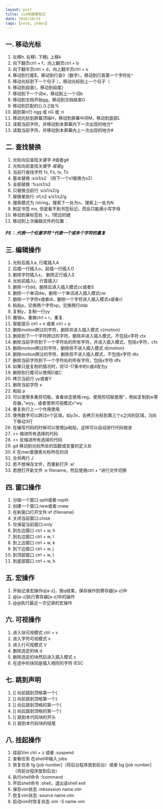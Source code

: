 ```yaml
---
layout: post
title: vim快捷键笔记
date: 2016/10/14
tags: [note, index]
---
```


## 一. 移动光标
1. 左移h. 右移l. 下移j. 上移k
2. 向下翻页ctrl + f，向上翻页ctrl + b    
3. 向下翻半页ctrl + d，向上翻半页ctrl + u
4. 移动到行尾$，移动到行首0（数字），移动到行首第一个字符处^
5. 移动光标到下一个句子 ），移动光标到上一个句子（
6. 移动到段首{，移动到段尾}
7. 移动到下一个词w，移动到上一个词b
8. 移动到文档开始gg，移动到文档结束G
9. 移动到匹配的{}.().[]处%
10. 跳到第n行 ngg 或 nG 或 :n
11. 移动光标到屏幕顶端H，移动到屏幕中间M，移动到底部L
12. 读取当前字符，并移动到本屏幕内下一次出现的地方*
13. 读取当前字符，并移动到本屏幕内上一次出现的地方#

<!--more-->

## 二. 查找替换
1. 光标向后查找关键字 #或者g#
2. 光标向前查找关键字 *或者g*
3. 当前行查找字符 fx, Fx, tx, Tx
4. 基本替换 :s/s1/s2 （将下一个s1替换为s2）
5. 全部替换 :%s/s1/s2
6. 只替换当前行 :s/s1/s2/g
7. 替换某些行 :n1,n2 s/s1/s2/g
8. 搜索模式为 /string，搜索下一处为n，搜索上一处为N
9. 制定书签 mx, 但是看不到书签标记，而且只能用小写字母
10. 移动到某标签处 `x，1旁边的键
11. 移动到上次编辑文件的位置 `.

##### PS：.代表一个任意字符 \*代表一个或多个字符的重复

## 三. 编辑操作
1. 光标后插入a, 行尾插入A
2. 后插一行插入o，前插一行插入O
3. 删除字符插入s， 删除正行插入S
4. 光标前插入i，行首插入I
5. 删除一行dd，删除后进入插入模式cc或者S
6. 删除一个单词dw，删除一个单词进入插入模式cw
7. 删除一个字符x或者dl，删除一个字符进入插入模式s或者cl
8. 粘贴p，交换两个字符xp，交换两行ddp
9. 复制y，复制一行yy
10. 撤销u，重做ctrl + r，重复.
11. 智能提示 ctrl + n 或者 ctrl + p
12. 删除motion跨过的字符，删除并进入插入模式 c{motion}
13. 删除到下一个字符跨过的字符，删除并进入插入模式，不包括x字符 ctx
14. 删除当前字符到下一个字符处的所有字符，并进入插入模式，包括x字符，cfx
15. 删除motion跨过的字符，删除但不进入插入模式 d{motion}
16. 删除motion跨过的字符，删除但不进入插入模式，不包括x字符 dtx
17. 删除当前字符到下一个字符处的所有字符，包括x字符 dfx
18. 如果只是复制的情况时，将12-17条中的c或d改为y
19. 删除到行尾可以使用D或C
20. 拷贝当前行 yy或者Y
21. 删除当前字符 x
22. 粘贴 p
23. 可以使用多重剪切板，查看状态使用:reg，使用剪切板使用”，例如复制到w寄存器，”wyy，或者使用可视模式v”wy
24. 重复执行上一个作用使用.
25. 使用数字可以跨过n个区域，如y3x，会拷贝光标到第三个x之间的区域，3j向下移动3行
26. 在编写代码的时候可以使用]p粘贴，这样可以自动进行代码缩进
27. \>> 缩进所有选择的代码
28. << 反缩进所有选择的代码
29. gd 移动到光标所处的函数或变量的定义处
30. K 在man里搜索光标所在的词
31. 合并两行 J
32. 若不想保存文件，而重新打开 :e!
33. 若想打开新文件 :e filename，然后使用ctrl + ^进行文件切换

## 四. 窗口操作
1. 分隔一个窗口:split或者:vsplit
2. 创建一个窗口:new或者:vnew
3. 在新窗口打开文件:sf {filename}
4. 关闭当前窗口:close
5. 仅保留当前窗口:only
6. 到左边窗口 ctrl + w, h
7. 到右边窗口 ctrl + w, l
8. 到上边窗口 ctrl + w, k
9. 到下边窗口 ctrl + w, j
10. 到顶部窗口 ctrl + w, t
11. 到底部窗口 ctrl + w, b

## 五. 宏操作
1. 开始记录宏操作q[a-z]，按q结束，保存操作到寄存器[a-z]中
2. @[a-z]执行寄存器[a-z]中的操作
3. @@执行最近一次记录的宏操作

## 六. 可视操作
1. 进入块可视模式 ctrl + v
2. 进入字符可视模式 v
3. 进入行可视模式 V
4. 删除选定的块 d
5. 删除选定的块然后进入插入模式 c
6. 在选中的块同是插入相同的字符 IESC

## 七. 跳到声明
1. [[ 向前跳到顶格第一个{  
2. [] 向前跳到顶格第一个}
3. ]] 向后跳到顶格的第一个{
4. ]] 向后跳到顶格的第一个}
5. [{ 跳到本代码块的开头
6. ]} 跳到本代码块的结尾

## 八. 挂起操作
1. 挂起Vim ctrl + z 或者 :suspend
2. 查看任务 在shell中输入 jobs
3. 恢复任务 fg [job number]（将后台程序放到前台）或者 bg [job number]（将前台程序放到后台）
4. 执行shell命令 :!command
5. 开启shell命令 :shell，退出该shell exit
6. 保存vim状态 :mksession name.vim
7. 恢复vim状态 :source name.vim
8. 启动vim时恢复状态 vim -S name.vim

